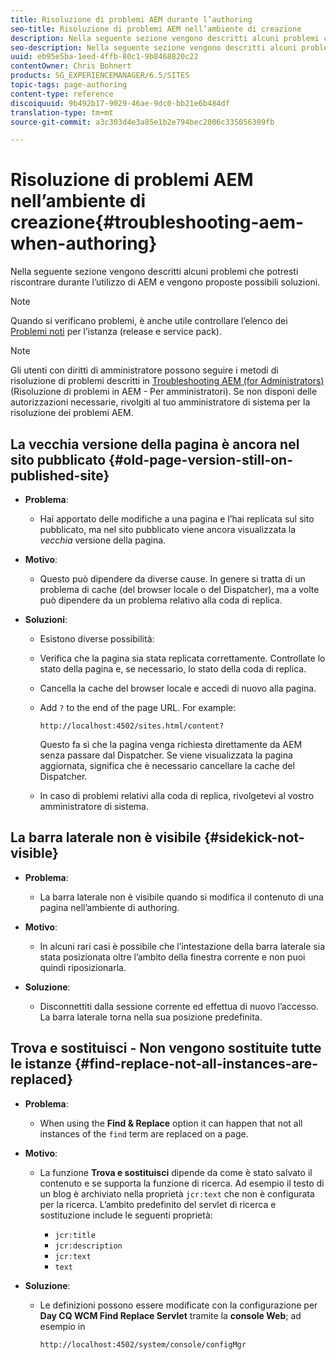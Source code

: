 ```yaml
---
title: Risoluzione di problemi AEM durante l’authoring
seo-title: Risoluzione di problemi AEM nell’ambiente di creazione
description: Nella seguente sezione vengono descritti alcuni problemi che potresti riscontrare durante l’utilizzo di AEM e vengono proposte possibili soluzioni.
seo-description: Nella seguente sezione vengono descritti alcuni problemi che potresti riscontrare durante l’utilizzo di AEM e vengono proposte possibili soluzioni.
uuid: eb95e5ba-1eed-4ffb-80c1-9b8468820c22
contentOwner: Chris Bohnert
products: SG_EXPERIENCEMANAGER/6.5/SITES
topic-tags: page-authoring
content-type: reference
discoiquuid: 9b492b17-9029-46ae-9dc0-bb21e6b484df
translation-type: tm+mt
source-git-commit: a3c303d4e3a85e1b2e794bec2006c335056309fb

---
```



# Risoluzione di problemi AEM nell’ambiente di creazione{#troubleshooting-aem-when-authoring}

Nella seguente sezione vengono descritti alcuni problemi che potresti riscontrare durante l’utilizzo di AEM e vengono proposte possibili soluzioni.

>[!NOTE]
>
>Quando si verificano problemi, è anche utile controllare l’elenco dei [Problemi noti](/help/release-notes/known-issues.md) per l’istanza (release e service pack).

>[!NOTE]
>
>Gli utenti con diritti di amministratore possono seguire i metodi di risoluzione di problemi descritti in [Troubleshooting AEM (for Administrators) ](/help/sites-administering/troubleshoot.md)(Risoluzione di problemi in AEM - Per amministratori). Se non disponi delle autorizzazioni necessarie, rivolgiti al tuo amministratore di sistema per la risoluzione dei problemi AEM.

## La vecchia versione della pagina è ancora nel sito pubblicato {#old-page-version-still-on-published-site}

* **Problema**:

   * Hai apportato delle modifiche a una pagina e l’hai replicata sul sito pubblicato, ma nel sito pubblicato viene ancora visualizzata la *vecchia* versione della pagina.

* **Motivo**:

   * Questo può dipendere da diverse cause. In genere si tratta di un problema di cache (del browser locale o del Dispatcher), ma a volte può dipendere da un problema relativo alla coda di replica.

* **Soluzioni**:

   * Esistono diverse possibilità:
   * Verifica che la pagina sia stata replicata correttamente. Controllate lo stato della pagina e, se necessario, lo stato della coda di replica.
   * Cancella la cache del browser locale e accedi di nuovo alla pagina.
   * Add `?` to the end of the page URL. For example:

      `http://localhost:4502/sites.html/content?`

      Questo fa sì che la pagina venga richiesta direttamente da AEM senza passare dal Dispatcher. Se viene visualizzata la pagina aggiornata, significa che è necessario cancellare la cache del Dispatcher.

   * In caso di problemi relativi alla coda di replica, rivolgetevi al vostro amministratore di sistema.

## La barra laterale non è visibile {#sidekick-not-visible}

* **Problema**:

   * La barra laterale non è visibile quando si modifica il contenuto di una pagina nell’ambiente di authoring.

* **Motivo**:

   * In alcuni rari casi è possibile che l’intestazione della barra laterale sia stata posizionata oltre l’ambito della finestra corrente e non puoi quindi riposizionarla.

* **Soluzione**:

   * Disconnettiti dalla sessione corrente ed effettua di nuovo l’accesso. La barra laterale torna nella sua posizione predefinita.

## Trova e sostituisci - Non vengono sostituite tutte le istanze {#find-replace-not-all-instances-are-replaced}

* **Problema**:

   * When using the **Find &amp; Replace** option it can happen that not all instances of the `find` term are replaced on a page.

* **Motivo**:

   * La funzione **Trova e sostituisci** dipende da come è stato salvato il contenuto e se supporta la funzione di ricerca. Ad esempio il testo di un blog è archiviato nella proprietà `jcr:text` che non è configurata per la ricerca. L’ambito predefinito del servlet di ricerca e sostituzione include le seguenti proprietà:

      * `jcr:title`
      * `jcr:description`
      * `jcr:text`
      * `text`

* **Soluzione**:

   * Le definizioni possono essere modificate con la configurazione per **Day CQ WCM Find Replace Servlet** tramite la **console Web**; ad esempio in

      `http://localhost:4502/system/console/configMgr`

